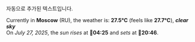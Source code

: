 
자동으로 추가된 텍스트입니다.

<!--START_SECTION:weather:moscow-->
Currently in **Moscow** (RU), the weather is: **27.5°C** (feels like **27.7°C**), ***clear sky***<br/>
On *July 27, 2025*, the *sun rises* at 🌅**04:25** and *sets* at 🌇**20:46**.
<!--END_SECTION:weather-->
